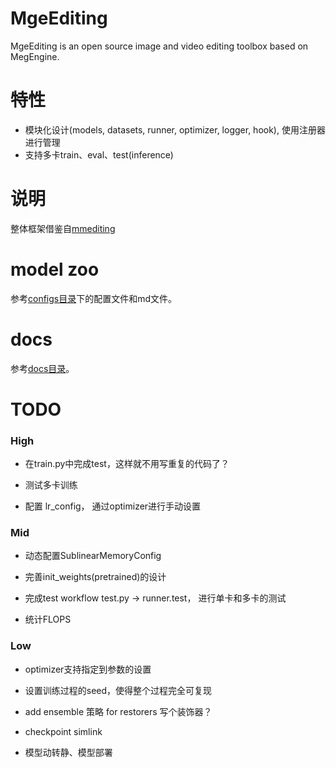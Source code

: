 # MgeEditing
MgeEditing is an open source image and video editing toolbox based on MegEngine.

# 特性
* 模块化设计(models, datasets, runner, optimizer, logger, hook), 使用注册器进行管理
* 支持多卡train、eval、test(inference)

# 说明
整体框架借鉴自[mmediting](https://github.com/open-mmlab/mmediting)  

# model zoo
参考[configs目录](https://github.com/Feynman1999/MgeEditing/tree/master/configs)下的配置文件和md文件。

# docs
参考[docs目录](https://github.com/Feynman1999/MgeEditing/tree/master/docs)。

# TODO

### High
* 在train.py中完成test，这样就不用写重复的代码了？

* 测试多卡训练

* 配置 lr_config， 通过optimizer进行手动设置


### Mid
* 动态配置SublinearMemoryConfig

* 完善init_weights(pretrained)的设计

* 完成test workflow  test.py -> runner.test， 进行单卡和多卡的测试

* 统计FLOPS

### Low
* optimizer支持指定到参数的设置

* 设置训练过程的seed，使得整个过程完全可复现

* add ensemble 策略 for restorers 写个装饰器？

* checkpoint simlink

* 模型动转静、模型部署


